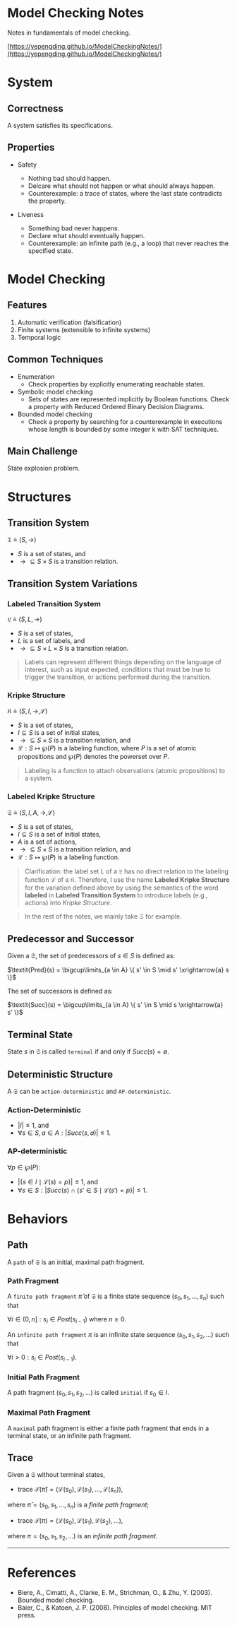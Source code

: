 # Model Checking Notes

Notes in fundamentals of model checking.

[https://yepengding.github.io/ModelCheckingNotes/](https://yepengding.github.io/ModelCheckingNotes/)

# System

## Correctness

A system satisfies its specifications.

## Properties

- Safety
    - Nothing bad should happen.
    - Delcare what should not happen or what should always happen.
    - Counterexample: a trace of states, where the last state contradicts the property.

- Liveness
    - Something bad never happens.
    - Declare what should eventually happen.
    - Counterexample: an infinite path (e.g., a loop) that never reaches the specified state.

# Model Checking

## Features

1. Automatic verification (falsification)
2. Finite systems (extensible to infinite systems)
3. Temporal logic

## Common Techniques

- Enumeration
    - Check properties by explicitly enumerating reachable states.
- Symbolic model checking
    - Sets of states are represented implicitly by Boolean functions. Check a property with Reduced Ordered Binary
      Decision Diagrams.
- Bounded model checking
    - Check a property by searching for a counterexample in executions whose length is bounded by some integer k with
      SAT techniques.

## Main Challenge

State explosion problem.

# Structures

## Transition System

$\mathfrak{T} \triangleq (S, {\to})$

- $S$ is a set of states, and
- ${\to} \subseteq S \times S$ is a transition relation.

## Transition System Variations

### Labeled Transition System

$\mathfrak{L} \triangleq (S, L, {\to})$

- $S$ is a set of states,
- $L$ is a set of labels, and
- ${\to} \subseteq S \times L \times S$ is a transition relation.

> Labels can represent different things depending on the language of interest, such as input expected, conditions that must be true to trigger the transition, or actions performed during the transition.

### Kripke Structure

$\mathfrak{K} \triangleq (S, I, {\to}, \mathcal{L})$

- $S$ is a set of states,
- $I \subseteq S$ is a set of initial states,
- ${\to} \subseteq S \times S$ is a transition relation, and
- $\mathcal{L}: S \mapsto \wp(P)$ is a labeling function, where $P$ is a set of atomic propositions and $\wp(P)$ denotes
  the powerset over $P$.

> Labeling is a function to attach observations (atomic propositions) to a system.

### Labeled Kripke Structure

$\mathfrak{S} \triangleq (S, I, A, {\to}, \mathcal{L})$

- $S$ is a set of states,
- $I \subseteq S$ is a set of initial states,
- $A$ is a set of actions,
- ${\to} \subseteq S \times S$ is a transition relation, and
- $\mathcal{L}: S \mapsto \wp(P)$ is a labeling function.

> Clarification: the label set $L$ of a $\mathfrak{L}$ has no direct relation to the labeling function $\mathcal{L}$ of a $\mathfrak{K}$. Therefore, I use the name **Labeled Kripke Structure** for the variation defined above by using the semantics of the word **labeled** in **Labeled Transition System** to introduce labels (e.g., actions) into *Kripke Structure*.

> In the rest of the notes, we mainly take $\mathfrak{S}$ for example.

## Predecessor and Successor

Given a $\mathfrak{S}$, the set of predecessors of $s \in S$ is defined as:

$\textit{Pred}(s) = \bigcup\limits_{a \in A} \{ s' \in S \mid s' \xrightarrow{a} s \}$

The set of successors is defined as:

$\textit{Succ}(s) = \bigcup\limits_{a \in A} \{ s' \in S \mid s \xrightarrow{a} s' \}$

## Terminal State

State $s$ in $\mathfrak{S}$ is called `terminal` if and only if $\textit{Succ}(s)=\emptyset$.

## Deterministic Structure

A $\mathfrak{S}$ can be `action-deterministic` and `AP-deterministic`.

### Action-Deterministic

- $\lvert I \rvert \leq 1$, and
- $\forall s \in S, a \in A: \lvert \textit{Succ}(s, a) \rvert \leq 1$.

### AP-deterministic

$\forall p \in \wp(P):$

- $\lvert\{ s \in I \mid \mathcal{L}(s) = p \} \rvert \leq 1$, and
- $\forall s \in S: \lvert\textit{Succ}(s) \cap \{ s' \in S \mid \mathcal{L}(s') = p \}\rvert \leq 1$.

# Behaviors

## Path

A `path` of $\mathfrak{S}$ is an initial, maximal path fragment.

### Path Fragment

A `finite path fragment` $\hat{\pi}$ of $\mathfrak{S}$ is a finite state sequence $(s_0, s_1, \dots, s_n)$ such that

$\forall i \in (0, n]: s_i \in \textit{Post}(s_{i-1})$ where $n \geq 0$.

An `infinite path fragment` $\pi$ is an infinite state sequence $(s_0, s_1, s_2, \dots)$ such that

$\forall i > 0: s_i \in \textit{Post}(s_{i-1})$.

### Initial Path Fragment

A path fragment $(s_0, s_1, s_2, \dots)$ is called `initial` if $s_0 \in I$.

### Maximal Path Fragment

A `maximal` path fragment is either a finite path fragment that ends in a terminal state, or an infinite path fragment.

## Trace

Given a $\mathfrak{S}$ without terminal states,

- trace $\mathcal{T}(\hat{\pi})=(\mathcal{L}(s_0), \mathcal{L}(s_1), \dots, \mathcal{L}(s_n))$,

where $\hat{\pi}=(s_0, s_1, \dots, s_n)$ is a *finite path fragment*;

- trace $\mathcal{T}(\pi)=(\mathcal{L}(s_0), \mathcal{L}(s_1), \mathcal{L}(s_2), \dots)$,

where $\pi = (s_0, s_1, s_2, \dots)$ is an *infinite path fragment*.

---

# References

- Biere, A., Cimatti, A., Clarke, E. M., Strichman, O., & Zhu, Y. (2003). Bounded model checking.
- Baier, C., & Katoen, J. P. (2008). Principles of model checking. MIT press.